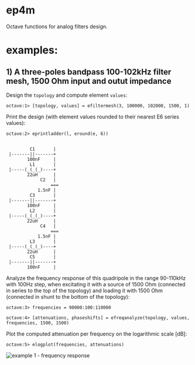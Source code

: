 # ep4m
Octave functions for analog filters design.

# examples:

## 1) A three-poles bandpass 100-102kHz filter mesh, 1500 Ohm input and outut impedance

Design the ```topology``` and compute element ```values```:

```octave:1> [topology, values] = efiltermesh(3, 100000, 102000, 1500, 1)```

Print the design (with element values rounded to their nearest E6 series values):

```octave:2> eprintladder(l, eround(e, 6))```
```

         C1       |
 |-------||-------+
        100nF     |
         L1       |
 |-----(_(_(_)----+
        22uH      |
             C2   |
                 ===
            1.5nF |
         C3       |
 |-------||-------+
        100nF     |
         L2       |
 |-----(_(_(_)----+
        22uH      |
             C4   |
                 ===
            1.5nF |
         L3       |
 |-----(_(_(_)----+
        22uH      |
         C5       |
 |-------||-------+
        100nF     |
```

Analyze the frequency response of this quadripole in the range 90-110kHz with 100Hz step, when excitating it with a source of 1500 Ohm (connected in series to the top of the topology) and loading it with 1500 Ohm (connected in shunt to the bottom of the topology):

```octave:3> frequencies = 90000:100:110000```

```octave:4> [attenuations, phaseshifts] = efreqanalyze(topology, values, frequencies, 1500, 1500)```

Plot the computed attenuation per frequency on the logarithmic scale [dB]:

```octave:5> elogplot(frequencies, attenuations)```

![example 1 - frequency response](ex1.jpg)

